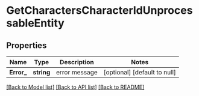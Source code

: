 # GetCharactersCharacterIdUnprocessableEntity

## Properties
Name | Type | Description | Notes
------------ | ------------- | ------------- | -------------
**Error_** | **string** | error message | [optional] [default to null]

[[Back to Model list]](../README.md#documentation-for-models) [[Back to API list]](../README.md#documentation-for-api-endpoints) [[Back to README]](../README.md)


